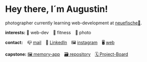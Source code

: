 # Hey there, I´m Augustin!

photographer currently learning web-development at [neuefische🎣](https://github.com/neuefische).



**interests:**  🌱 web-dev&emsp;💪 fitness&emsp;📸 photo



**contact:**&emsp;📪 [mail](mailto:mail@augustinanders.com)&emsp;📲 [LinkedIn](https://www.linkedin.com/in/augustin-anders-a861a41aa/)&emsp;🖼️ [instagram](https://www.instagram.com/augustuspictures/)&emsp;🖥️ [web](https://www.augustinanders.com/)

**capstone:** [🖼️ memory-app](https://2023-03-01-capstone-neuefische-memory.vercel.app/)&emsp;[🗃️ repository](https://github.com/augustinanders/2023_03_01_capstone-neuefische_memory)&emsp;[🗓️ Project-Board](https://github.com/users/augustinanders/projects/2)
